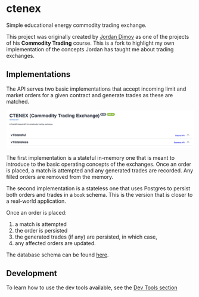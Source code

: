 # ctenex

Simple educational energy commodity trading exchange.

This project was originally created by [Jordan Dimov](https://github.com/jordan-dimov) as one
of the projects of his **Commodity Trading** course. This is a fork to highlight my
own implementation of the concepts Jordan has taught me about trading exchanges.

## Implementations

The API serves two basic implementations that accept incoming limit and market orders for a
given contract and generate trades as these are matched.

![The two apps](./docs/assets/apps.png)

The first implementation is a stateful in-memory one that is meant to introduce to the basic
operating concepts of the exchanges. Once an order is placed, a match is attempted and any generated
trades are recorded. Any filled orders are removed from the memory.

The second implementation is a stateless one that uses Postgres to persist both orders and trades
in a `book` schema. This is the version that is closer to a real-world application.

Once an order is placed:

1. a match is attempted
2. the order is persisted
3. the generated trades (if any) are persisted, in which case,
4. any affected orders are updated.

The database schema can be found [here](./docs/database.md).

## Development

To learn how to use the dev tools available, see the [Dev Tools section](./docs/dev-tools.md)
